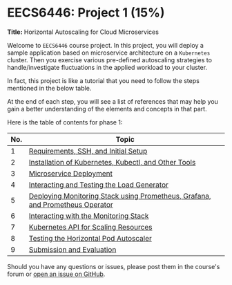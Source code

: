 # EECS6446: Project 1 (15%)
**Title:** Horizontal Autoscaling for Cloud Microservices
   

Welcome to `EECS6446` course project. In this project, you will deploy a sample
application based on microservice architecture on a `Kubernetes` cluster. Then you exercise various
pre-defined autoscaling strategies to handle/investigate fluctuations in the applied workload to your cluster.

In fact, this project is like a tutorial that you need to follow the steps mentioned in 
the below table.

At the end of each step, you will see a list of references that may help you gain a better
understanding of the elements and concepts in that part.

Here is the table of contents for phase 1:

| No. | Topic |
|-----|-------|
|1    | [Requirements, SSH, and Initial Setup](tutorials/01-requirements.md) |
|2    | [Installation of Kubernetes, Kubectl, and Other Tools](tutorials/02-kubernetes.md) |
|3    | [Microservice Deployment](tutorials/03-microservice.md) |
|4    | [Interacting and Testing the Load Generator](tutorials/04-loadgenerator.md) |
|5    | [Deploying Monitoring Stack using Prometheus, Grafana, and Prometheus Operator](tutorials/05-monitoring.md) |
|6    | [Interacting with the Monitoring Stack](tutorials/06-monitoring-interaction.md) |
|7    | [Kubernetes API for Scaling Resources](tutorials/07-kubernetes-api.md) |
|8    | [Testing the Horizontal Pod Autoscaler](tutorials/08-hpa-test.md) |
|9    | [Submission and Evaluation](tutorials/09-phase1-evaluation.md) |

Should you have any questions or issues, please post them in the course's forum
or [open an issue on GitHub](https://github.com/hamzehkhazaei/EECS6446_Project/issues/new/choose).
